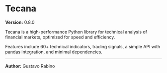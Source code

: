 # Tecana

**Version:** 0.8.0

Tecana is a high-performance Python library for technical analysis of financial markets, optimized for speed and efficiency.

Features include 60+ technical indicators, trading signals, a simple API with pandas integration, and minimal dependencies.

---

**Author:** Gustavo Rabino